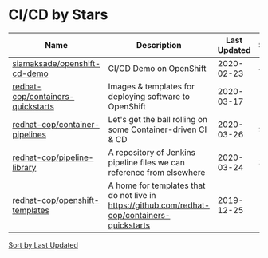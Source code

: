 # CI/CD by Stars

Name | Description | Last Updated | Stars
--- | --- | --- | ---
[siamaksade/openshift-cd-demo](https://github.com/siamaksade/openshift-cd-demo) | CI/CD Demo on OpenShift | 2020-02-23 | 418
[redhat-cop/containers-quickstarts](https://github.com/redhat-cop/containers-quickstarts) | Images & templates for deploying software to OpenShift | 2020-03-17 | 158
[redhat-cop/container-pipelines](https://github.com/redhat-cop/container-pipelines) | Let's get the ball rolling on some Container-driven CI & CD | 2020-03-26 | 99
[redhat-cop/pipeline-library](https://github.com/redhat-cop/pipeline-library) | A repository of Jenkins pipeline files we can reference from elsewhere | 2020-03-24 | 36
[redhat-cop/openshift-templates](https://github.com/redhat-cop/openshift-templates) | A home for templates that do not live in https://github.com/redhat-cop/containers-quickstarts | 2019-12-25 | 16

[Sort by Last Updated](CI_CD.Last%20Updated.md)